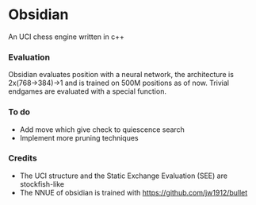 # Obsidian
An UCI chess engine written in c++


### Evaluation

Obsidian evaluates position with a neural network, the architecture is 2x(768->384)->1 and is trained on 500M positions as of now.
Trivial endgames are evaluated with a special function.


### To do

* Add move which give check to quiescence search
* Implement more pruning techniques


### Credits
* The UCI structure and the Static Exchange Evaluation (SEE) are stockfish-like
* The NNUE of obsidian is trained with https://github.com/jw1912/bullet
